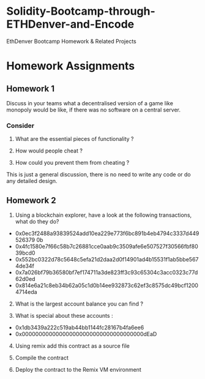 # Solidity-Bootcamp-through-ETHDenver-and-Encode
EthDenver Bootcamp Homework &amp; Related Projects

# Homework Assignments

## Homework 1

Discuss in your teams what a decentralised version of a game like monopoly would be like,
if there was no software on a central server.

### Consider

1. What are the essential pieces of functionality ?

2. How would people cheat ?

3. How could you prevent them from cheating ?

This is just a general discussion, there is no need to write any code or do any detailed
design.

## Homework 2 

1. Using a blockchain explorer, have a look at the following transactions, what do they do?

 - 0x0ec3f2488a93839524add10ea229e773f6bc891b4eb4794c3337d449526379
     0b
 - 0x4fc1580e7f66c58b7c26881cce0aab9c3509afe6e507527f30566fbf8039bcd0
 - 0x552bc0322d78c5648c5efa21d2daa2d0f14901ad4b15531f1ab5bbe5674de34f
 - 0x7a026bf79b36580bf7ef174711a3de823ff3c93c65304c3acc0323c77d62d0ed
 - 0x814e6a21c8eb34b62a05c1d0b14ee932873c62ef3c8575dc49bcf12004714eda

2. What is the largest account balance you can find ?

3. What is special about these accounts :

 - 0x1db3439a222c519ab44bb1144fc28167b4fa6ee6
 - 0x000000000000000000000000000000000000dEaD

4. Using remix add this contract as a source file

5. Compile the contract

6. Deploy the contract to the Remix VM environment
